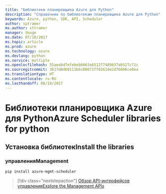 ```yaml
---
title: "Библиотеки планировщика Azure для Python"
description: "Справочник по библиотекам планировщика Azure для Python"
keywords: Azure, python, SDK, API, Scheduler
author: sptramer
ms.author: sttramer
manager: douge
ms.date: 07/10/2017
ms.topic: article
ms.prod: azure
ms.technology: azure
ms.devlang: python
ms.service: multiple
ms.openlocfilehash: 55aeabd7efebeb6663a651277489637ab527c72c
ms.sourcegitcommit: 3617d0db0111bbc00072ff8161de2d76606ce0ea
ms.translationtype: HT
ms.contentlocale: ru-RU
ms.lasthandoff: 08/18/2017
---
```

# <a name="azure-scheduler-libraries-for-python"></a><span data-ttu-id="43c45-104">Библиотеки планировщика Azure для Python</span><span class="sxs-lookup"><span data-stu-id="43c45-104">Azure Scheduler libraries for python</span></span>

## <a name="install-the-libraries"></a><span data-ttu-id="43c45-105">Установка библиотек</span><span class="sxs-lookup"><span data-stu-id="43c45-105">Install the libraries</span></span>


### <a name="management"></a><span data-ttu-id="43c45-106">управления</span><span class="sxs-lookup"><span data-stu-id="43c45-106">Management</span></span>

```bash
pip install azure-mgmt-scheduler
```
> [!div class="nextstepaction"]
> [<span data-ttu-id="43c45-107">Обзор API-интерфейсов управления</span><span class="sxs-lookup"><span data-stu-id="43c45-107">Explore the Management APIs</span></span>](/python/api/overview/azure/scheduler/managementlibrary)